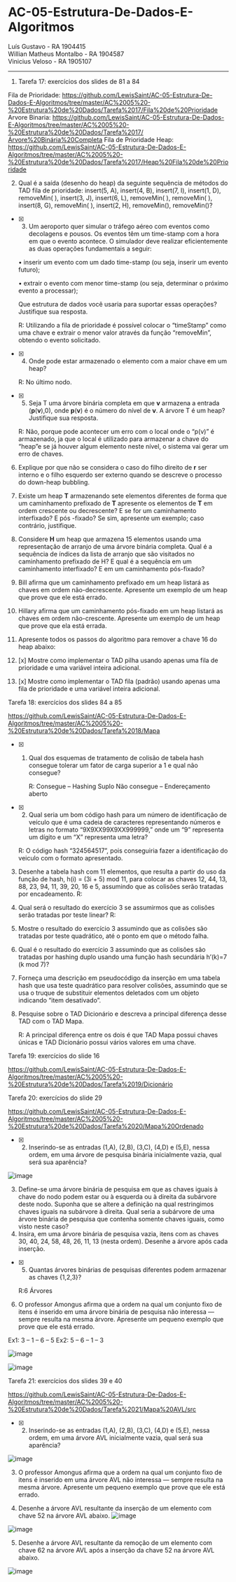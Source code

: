 # AC-05-Estrutura-De-Dados-E-Algoritmos



Luís Gustavo - RA 1904415  
Willian Matheus Montalbo - RA 1904587  
Vinicius Veloso - RA 1905107  



---------------------------------------------------------------------------------------------------------------------------------------------------------------------------------










1. Tarefa 17: exercícios dos slides de 81 a 84

Fila de Prioridade: https://github.com/LewisSaint/AC-05-Estrutura-De-Dados-E-Algoritmos/tree/master/AC%2005%20-%20Estrutura%20de%20Dados/Tarefa%2017/Fila%20de%20Prioridade
Arvore Binaria: https://github.com/LewisSaint/AC-05-Estrutura-De-Dados-E-Algoritmos/tree/master/AC%2005%20-%20Estrutura%20de%20Dados/Tarefa%2017/Árvore%20Binária%20Completa
Fila de Prioridade Heap: https://github.com/LewisSaint/AC-05-Estrutura-De-Dados-E-Algoritmos/tree/master/AC%2005%20-%20Estrutura%20de%20Dados/Tarefa%2017/Heap%20Fila%20de%20Prioridade


2. Qual é a saída (desenho do heap) da seguinte sequência de métodos do TAD fila de prioridade: insert(5, A), insert(4, B), insert(7, I), insert(1, D), removeMin( ), insert(3, J), insert(6, L), removeMin( ), removeMin( ), insert(8, G), removeMin( ), insert(2, H), removeMin(), removeMin()?

- [x] 3. Um aeroporto quer simular o tráfego aéreo com eventos como decolagens e pousos. Os eventos têm um time-stamp com a hora em que o evento acontece. O simulador deve realizar eficientemente as duas operações fundamentais a seguir:

   • inserir um evento com um dado time-stamp (ou seja, inserir um evento futuro);

   • extrair o evento com menor time-stamp (ou seja, determinar o próximo evento a processar); 

     Que estrutura de dados você usaria para suportar essas operações? Justifique sua resposta.

   R: Utilizando a fila de prioridade é possível colocar o “timeStamp” como uma chave e extrair o menor valor através da função “removeMin”, obtendo o evento solicitado.

- [x] 4. Onde pode estar armazenado o elemento com a maior chave em um heap?

   R: No último nodo.

- [x] 5. Seja T uma árvore binária completa em que **v** armazena a entrada (**p**(**v**),0), onde **p**(**v**) é o número do nível de **v**. A árvore T é um heap? Justifique sua resposta.

   R: Não, porque pode acontecer um erro com o local onde o “p(v)” é armazenado, ja que o local é utilizado para armazenar a chave do “heap”e se já houver algum elemento neste nível, o sistema vai gerar um erro de chaves.

6. Explique por que não se considera o caso do filho direito de **r** ser interno e o filho esquerdo ser externo quando se descreve o processo do down-heap bubbling.

7. Existe um heap **T** armazenando sete elementos diferentes de forma que um caminhamento prefixado de **T** apresente os elementos de **T** em ordem crescente ou decrescente? E se for um caminhamento interfixado? E pós -fixado? Se sim, apresente um exemplo; caso contrário, justifique.

8. Considere **H** um heap que armazena 15 elementos usando uma representação de arranjo de uma árvore binária completa. Qual é a sequência de índices da lista de arranjo que são visitados no caminhamento prefixado de H? E qual é a sequência em um caminhamento interfixado? E em um caminhamento pós-fixado?

9. Bill afirma que um caminhamento prefixado em um heap listará as chaves em ordem não-decrescente. Apresente um exemplo de um heap que prove que ele está errado.

10. Hillary afirma que um caminhamento pós-fixado em um heap listará as chaves em ordem não-crescente. Apresente um exemplo de um heap que prove que ela está errada.

11. Apresente todos os passos do algoritmo para remover a chave 16 do heap abaixo:

12. [x] Mostre como implementar o TAD pilha usando apenas uma fila de prioridade e uma variável inteira adicional. 

13. [x] Mostre como implementar o TAD fila (padrão) usando apenas uma fila de prioridade e uma variável inteira adicional.

Tarefa 18: exercícios dos slides 84 a 85

https://github.com/LewisSaint/AC-05-Estrutura-De-Dados-E-Algoritmos/tree/master/AC%2005%20-%20Estrutura%20de%20Dados/Tarefa%2018/Mapa

- [x] 1. Qual dos esquemas de tratamento de colisão de tabela hash consegue tolerar um fator de carga superior a 1 e qual não consegue?

     R: Consegue – Hashing Suplo
Não consegue – Endereçamento aberto

     
- [x] 2. Qual seria um bom código hash para um número de identificação de veículo que é uma cadeia de caracteres representando números e letras no formato “9X9XX99X9XX999999,” onde um “9” representa um dígito e um “X” representa uma letra?

    R: O código hash “324564517”, pois conseguiria fazer a identificação do veiculo com o formato apresentado.

3. Desenhe a tabela hash com 11 elementos, que resulta a partir do uso da função de hash, h(i) = (3i + 5) mod 11, para colocar as chaves 12, 44, 13, 88, 23, 94, 11, 39, 20, 16 e 5, assumindo que as colisões serão tratadas por encadeamento.
    R: 

5. Qual será o resultado do exercício 3 se assumirmos que as colisões serão tratadas por teste linear?
    R:

7. Mostre o resultado do exercício 3 assumindo que as colisões são tratadas por teste quadrático, até o ponto em que o método falha.
8. Qual é o resultado do exercício 3 assumindo que as colisões são tratadas por hashing duplo usando uma função hash secundária h’(k)=7 (k mod 7)?
9. Forneça uma descrição em pseudocódigo da inserção em uma tabela hash que usa teste quadrático para resolver colisões, assumindo que se usa o truque de substituir elementos deletados com um objeto indicando “item desativado”.
10. Pesquise sobre o TAD Dicionário e descreva a principal diferença desse TAD com o TAD Mapa.
      
      R:  A principal diferença entre os dois é que TAD Mapa possui chaves únicas e TAD Dicionário possui vários valores em uma chave.

Tarefa 19: exercícios do slide 16

https://github.com/LewisSaint/AC-05-Estrutura-De-Dados-E-Algoritmos/tree/master/AC%2005%20-%20Estrutura%20de%20Dados/Tarefa%2019/Dicionário

Tarefa 20: exercícios do slide 29

https://github.com/LewisSaint/AC-05-Estrutura-De-Dados-E-Algoritmos/tree/master/AC%2005%20-%20Estrutura%20de%20Dados/Tarefa%2020/Mapa%20Ordenado

 - [x] 2. Inserindo-se as entradas (1,A), (2,B), (3,C), (4,D) e (5,E), nessa ordem, em uma árvore de pesquisa binária inicialmente vazia, qual será sua aparência?
  
![image](https://user-images.githubusercontent.com/88804560/143318381-6f80c12f-96a7-4896-843c-e3f0a32e894b.png)

 
 3. Define-se uma árvore binária de pesquisa em que as chaves iguais à chave do nodo podem estar ou à esquerda ou à direita da subárvore deste nodo. Suponha que se altere a definição na qual restringimos chaves iguais na subárvore à direita. Qual seria a subárvore de uma árvore binária de pesquisa que contenha somente chaves iguais, como visto neste caso?
 4. Insira, em uma árvore binária de pesquisa vazia, itens com as chaves 30, 40, 24, 58, 48, 26, 11, 13 (nesta ordem). Desenhe a árvore após cada inserção.
	
 - [x] 5. Quantas árvores binárias de pesquisas diferentes podem armazenar as chaves {1,2,3}?

     R:6 Árvores
	
 6. O professor Amongus afirma que a ordem na qual um conjunto fixo de itens é inserido em uma árvore binária de pesquisa não interessa — sempre resulta na mesma árvore. Apresente um pequeno exemplo que prove que ele está errado.

Ex1: 3 – 1 – 6 – 5
Ex2: 5 – 6 – 1 – 3 

![image](https://user-images.githubusercontent.com/88804560/143318419-cdb5b3e3-ec7b-497c-9a98-1458c08ba2f8.png)

![image](https://user-images.githubusercontent.com/88804560/143318435-765fbc0c-3914-45af-b6d5-9fcb5c743a15.png)


Tarefa 21: exercícios dos slides 39 e 40

https://github.com/LewisSaint/AC-05-Estrutura-De-Dados-E-Algoritmos/tree/master/AC%2005%20-%20Estrutura%20de%20Dados/Tarefa%2021/Mapa%20AVL/src


- [x] 2. Inserindo-se as entradas (1,A), (2,B), (3,C), (4,D) e (5,E), nessa ordem, em uma árvore AVL inicialmente vazia, qual será sua aparência?

![image](https://user-images.githubusercontent.com/88804560/143318481-6171ca3e-1c71-4c5c-9ba8-139b02d505e2.png)



3. O professor Amongus afirma que a ordem na qual um conjunto fixo de itens é inserido em uma árvore AVL não interessa — sempre resulta na mesma árvore. Apresente um pequeno exemplo que prove que ele está errado.

4. Desenhe a árvore AVL resultante da inserção de um elemento com chave 52 na árvore AVL abaixo.
![image](https://user-images.githubusercontent.com/88804560/143318512-76d352df-9be4-4e5f-b7f6-dbc61575c625.png)

![image](https://user-images.githubusercontent.com/88804560/143318532-8c4e605d-282e-401c-aa55-b8ca6919cedb.png)

5. Desenhe a árvore AVL resultante da remoção de um elemento com chave 62 na árvore AVL após a inserção da chave 52 na árvore AVL abaixo.

![image](https://user-images.githubusercontent.com/88804560/143318554-e6547957-98f7-448b-9f14-f01ecb663bbb.png)

